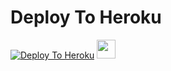 
# Deploy To Heroku

[![Deploy To Heroku](https://www.herokucdn.com/deploy/button.svg)](https://heroku.com/deploy?template=https://github.com/sakshi24687/sakshi8)
<a href="https://dashboard.heroku.com/new?template=https://github.com/krishnarjun00/test/)">
     <img height="30px" src="https://img.shields.io/badge/Deploy%20To%20Heroku-blueviolet?style=for-the-badge&logo=heroku">
  </a>

